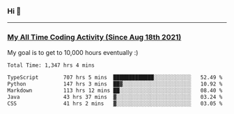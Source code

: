 ### Hi 🙂

---

### <a href="https://wakatime.com/@Eroxl">My All Time Coding Activity (Since Aug 18th 2021)</a>
My goal is to get to 10,000 hours eventually :)
<!--START_SECTION:waka-->

```txt
Total Time: 1,347 hrs 4 mins

TypeScript        707 hrs 5 mins  █████████████░░░░░░░░░░░░   52.49 %
Python            147 hrs 3 mins  ██▓░░░░░░░░░░░░░░░░░░░░░░   10.92 %
Markdown          113 hrs 12 mins ██░░░░░░░░░░░░░░░░░░░░░░░   08.40 %
Java              43 hrs 37 mins  ▓░░░░░░░░░░░░░░░░░░░░░░░░   03.24 %
CSS               41 hrs 2 mins   ▓░░░░░░░░░░░░░░░░░░░░░░░░   03.05 %
```

<!--END_SECTION:waka-->
